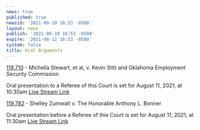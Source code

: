 ```yaml
---
news: true
published: true
newsid: '2021-08-10 16:53 -0500'
layout: news
publish: '2021-08-10 16:53 -0500'
expire: '2021-08-12 16:53 -0500'
system: false
title: Oral Arguments
---
```

[119,710](http://www.oscn.net/dockets/GetCaseInformation.aspx?db=appellate&number=119710) - Michella Stewart, et al, v. Kevin Stitt and Oklahoma Employment Security Commission 

Oral presentation to a Referee of this Court is set for August 11, 2021, at 10:30am [Live Stream Link](https://vimeo.com/585522076)

[119,782](http://www.oscn.net/dockets/GetCaseInformation.aspx?db=appellate&number=119782) - Shelley Zumwalt v. The Honorable Anthony L. Bonner 

Oral presentation before a Referee of thie Court is set for August 11, 2021, at 11:30am [Live Stream Link](https://vimeo.com/585523451) 